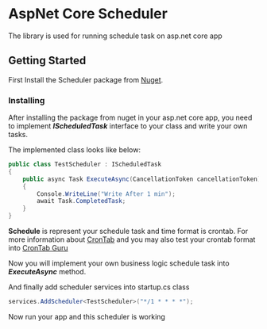 # AspNet Core Scheduler

The library is used for running schedule task on asp.net core app

## Getting Started

First Install the Scheduler package from [Nuget](https://www.nuget.org/packages/AspNetCore.Scheduler/).


### Installing

After installing the package from nuget in your asp.net core app, you need to implement **_IScheduledTask_** interface to your class and write your own tasks.

The implemented class looks like below:

```csharp
public class TestScheduler : IScheduledTask
{
    public async Task ExecuteAsync(CancellationToken cancellationToken)
    {
        Console.WriteLine("Write After 1 min");
        await Task.CompletedTask;
    }
}
```

**Schedule** is represent your schedule task and time format is crontab. For more information about [CronTab](https://support.acquia.com/hc/en-us/articles/360004224494-Cron-time-string-format) and you may also test your crontab format into [CronTab Guru](https://crontab.guru)

Now you will implement your own business logic schedule task into **_ExecuteAsync_** method.

And finally add scheduler services into startup.cs class

```csharp
services.AddScheduler<TestScheduler>("*/1 * * * *");
```

Now run your app and this scheduler is working

